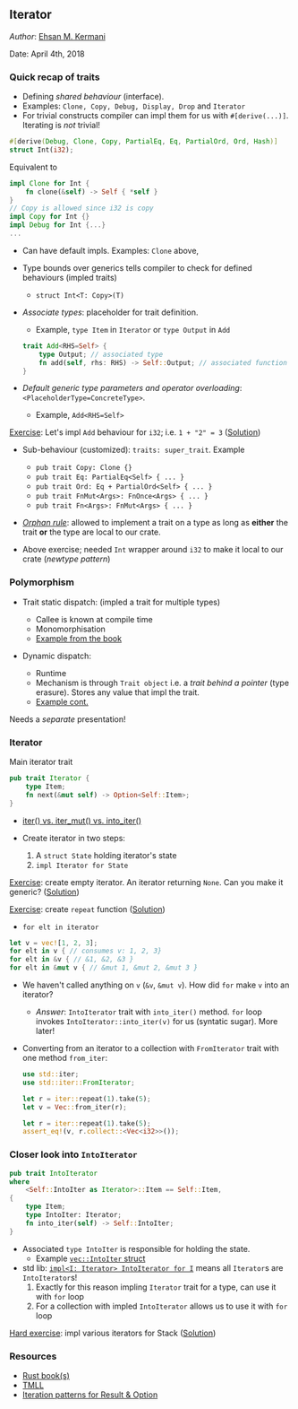 Iterator
---
*Author*: [Ehsan M. Kermani](https://ehsanmkermani.com/)

Date: April 4th, 2018

### Quick recap of traits

* Defining *shared behaviour* (interface).
 * Examples: `Clone, Copy, Debug, Display, Drop` and `Iterator`
* For trivial constructs compiler can impl them for us with `#[derive(...)]`. Iterating is *not* trivial!

```rust
#[derive(Debug, Clone, Copy, PartialEq, Eq, PartialOrd, Ord, Hash)]
struct Int(i32);
```
Equivalent to
```Rust
impl Clone for Int {
    fn clone(&self) -> Self { *self }
}
// Copy is allowed since i32 is copy
impl Copy for Int {}
impl Debug for Int {...}
...
```

* Can have default impls. Examples: `Clone` above,

* Type bounds over generics tells compiler to check for defined behaviours (impled traits)
    - `struct Int<T: Copy>(T)`
* *Associate types*: placeholder for trait definition.
    - Example, `type Item` in `Iterator` or `type Output` in `Add`
    ```Rust
    trait Add<RHS=Self> {
        type Output; // associated type
        fn add(self, rhs: RHS) -> Self::Output; // associated function
    }
    ```

* *Default generic type parameters and operator overloading*: `<PlaceholderType=ConcreteType>`.
    - Example, `Add<RHS=Self>`

[Exercise](https://play.rust-lang.org/?gist=2fe72ad5dcce27ae13a4c61aa14c7097&version=stable):
Let's impl `Add` behaviour for `i32`; i.e. `1 + "2" = 3`
([Solution](https://play.rust-lang.org/?gist=5b97709bf20cd63876ddbe8f3414ce99&version=stable))

* Sub-behaviour (customized): `traits: super_trait`. Example
    - `pub trait Copy: Clone {}`
    - `pub trait Eq: PartialEq<Self> { ... }`
    - `pub trait Ord: Eq + PartialOrd<Self> { ... }`
    - `pub trait FnMut<Args>: FnOnce<Args> { ... }`
    - `pub trait Fn<Args>: FnMut<Args> { ... }`

* [*Orphan rule*](http://smallcultfollowing.com/babysteps/blog/2015/01/14/little-orphan-impls/#the-covered-rule): allowed to implement a trait on a type as long as **either** the trait **or** the type are local to our crate.
 - Above exercise; needed `Int` wrapper around `i32` to make it local to our crate (*newtype pattern*)

### Polymorphism

* Trait static dispatch: (impled a trait for multiple types)
    - Callee is known at compile time
    - Monomorphisation
    - [Example from the book](https://play.rust-lang.org/?gist=fa9a2dbd70cb6c0a0be98a0bb6377c59&version=stable)

* Dynamic dispatch:
    - Runtime
    - Mechanism is through `Trait object` i.e. a *trait behind a pointer* (type erasure). Stores any value that impl the trait.
    - [Example cont.](https://play.rust-lang.org/?gist=2b0ad49fe55654dda3ef7e54ec6ce658&version=stable)

Needs a *separate* presentation!

### Iterator

Main iterator trait

```Rust
pub trait Iterator {
    type Item;
    fn next(&mut self) -> Option<Self::Item>;
}

```

* [iter() vs. iter_mut() vs. into_iter()](https://play.rust-lang.org/?gist=9c96353d5047d499cb6c1bbcef725efe&version=stable)

* Create iterator in two steps:
    1. A `struct State` holding iterator's state
    2. `impl Iterator for State`

[Exercise](https://play.rust-lang.org/?gist=84c7b15a8db25dfb020a8ee9762ede75&version=stable): create empty iterator. An iterator returning `None`. Can you make it generic? ([Solution](https://play.rust-lang.org/?gist=adf9b7360ee3ee008ee6840401172598&version=stable))

[Exercise](https://play.rust-lang.org/?gist=6888e2c75ef6a4ec08e61c6ab3d752a4&version=stable): create `repeat` function ([Solution](https://play.rust-lang.org/?gist=a1679f3bb0a1bb3fb7440a0369676d6d&version=stable))

* `for elt in iterator`
```Rust
let v = vec![1, 2, 3];
for elt in v { // consumes v: 1, 2, 3}
for elt in &v { // &1, &2, &3 }
for elt in &mut v { // &mut 1, &mut 2, &mut 3 }
```
* We haven't called anything on `v` (`&v`, `&mut v`). How did `for` make `v` into an iterator?
    - *Answer*: `IntoIterator` trait with `into_iter()` method. `for` loop invokes `IntoIterator::into_iter(v)` for us (syntatic sugar). More later!

* Converting from an iterator to a collection with `FromIterator` trait with one method `from_iter`:

    ```Rust
    use std::iter;
    use std::iter::FromIterator;

    let r = iter::repeat(1).take(5);
    let v = Vec::from_iter(r);

    let r = iter::repeat(1).take(5);
    assert_eq!(v, r.collect::<Vec<i32>>());
    ```

### Closer look into `IntoIterator`
```Rust
pub trait IntoIterator
where
    <Self::IntoIter as Iterator>::Item == Self::Item,
{
    type Item;
    type IntoIter: Iterator;
    fn into_iter(self) -> Self::IntoIter;
}
```

* Associated `type IntoIter` is responsible for holding the state.
    - Example [`vec::IntoIter` struct](https://doc.rust-lang.org/std/vec/struct.IntoIter.html)
* std lib: [`impl<I: Iterator> IntoIterator for I`](https://doc.rust-lang.org/src/core/iter/traits.rs.html#252) means all `Iterator`s are `IntoIterator`s!
    1. Exactly for this reason impling `Iterator` trait for a type, can use it with `for` loop
    2. For a collection with impled `IntoIterator` allows us to use it with `for` loop

[Hard exercise](https://play.rust-lang.org/?gist=f31bbdc777f6a4168e6804e2a4678fbe&version=stable): impl various iterators for Stack ([Solution](https://play.rust-lang.org/?gist=a399db40d4edb5c1eacbef9483fcbe65&version=stable))

### Resources

* [Rust book(s)](https://doc.rust-lang.org/book/)
* [TMLL](http://cglab.ca/~abeinges/blah/too-many-lists/book/)
* [Iteration patterns for Result & Option](http://xion.io/post/code/rust-iter-patterns.html)
